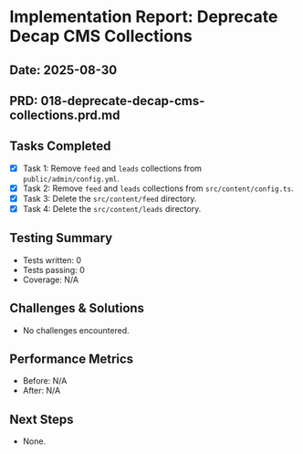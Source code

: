 # Implementation Report: Deprecate Decap CMS Collections
## Date: 2025-08-30
## PRD: 018-deprecate-decap-cms-collections.prd.md

## Tasks Completed
- [x] Task 1: Remove `feed` and `leads` collections from `public/admin/config.yml`.
- [x] Task 2: Remove `feed` and `leads` collections from `src/content/config.ts`.
- [x] Task 3: Delete the `src/content/feed` directory.
- [x] Task 4: Delete the `src/content/leads` directory.

## Testing Summary
- Tests written: 0
- Tests passing: 0
- Coverage: N/A

## Challenges & Solutions
- No challenges encountered.

## Performance Metrics
- Before: N/A
- After: N/A

## Next Steps
- None.
